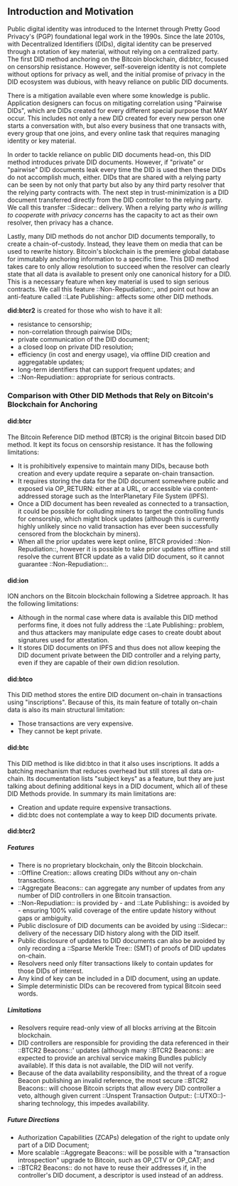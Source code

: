 ## Introduction and Motivation

Public digital identity was introduced to the Internet through Pretty Good 
Privacy's (PGP) foundational legal work in the 1990s. Since the late 2010s, 
with Decentralized Identifiers (DIDs), digital identity can be preserved 
through a rotation of key material, without relying on a centralized party. 
The first DID method anchoring on the Bitcoin blockchain, did:btcr, focused 
on censorship resistance. However, self-sovereign identity is not complete 
without options for privacy as well, and the initial promise of privacy in 
the DID ecosystem was dubious, with heavy reliance on public DID documents.

There is a mitigation available even where some knowledge is public.
Application designers can focus on mitigating correlation using "Pairwise DIDs",
which are DIDs created for every different special purpose that MAY occur. This
includes not only a new DID created for every new person one starts a conversation
with, but also every business that one transacts with, every group that one
joins, and every online task that requires managing identity or key material.

In order to tackle reliance on public DID documents head-on, this DID method
introduces private DID documents. However, if "private" or "pairwise" DID
documents leak every time the DID is used then these DIDs do not accomplish
much, either. DIDs that are shared with a relying party can be seen by not only
that party but also by any third party resolver that the relying party contracts
with. The next step in trust-minimization is a DID document transferred directly
from the DID controller to the relying party. We call this transfer ::Sidecar::
delivery. When a relying party *who is willing to cooperate with privacy concerns*
has the capacity to act as their own resolver, then privacy has a chance.

Lastly, many DID methods do not anchor DID documents temporally, to create a
chain-of-custody. Instead, they leave them on media that can be used to rewrite
history. Bitcoin's blockchain is the premiere global database for immutably
anchoring information to a specific time. This DID method takes care to only
allow resolution to succeed when the resolver can clearly state that all data is
available to present only one canonical history for a DID. This is a necessary
feature when key material is used to sign serious contracts. We call this feature
::Non-Repudiation::, and point out how an anti-feature called ::Late Publishing::
affects some other DID methods.

**did:btcr2** is created for those who wish to have it all:

* resistance to censorship;
* non-correlation through pairwise DIDs;
* private communication of the DID document;
* a closed loop on private DID resolution;
* efficiency (in cost and energy usage), via offline DID creation and aggregatable
  updates;
* long-term identifiers that can support frequent updates; and
* ::Non-Repudiation:: appropriate for serious contracts.

### Comparison with Other DID Methods that Rely on Bitcoin's Blockchain for Anchoring

#### did:btcr

The Bitcoin Reference DID method (BTCR) is the original Bitcoin based DID method.  It kept its focus on censorship
resistance. It has the following limitations:

* It is prohibitively expensive to maintain many DIDs, because both creation and
  every update require a separate on-chain transaction.
* It requires storing the data for the DID document somewhere public and exposed
  via OP_RETURN: either at a URL, or accessible via content-addressed storage such
  as the InterPlanetary File System (IPFS).
* Once a DID document has been revealed as connected to a transaction, it could
  be possible for colluding miners to target the controlling funds for censorship,
  which might block updates (although this is currently highly unlikely since no
  valid transaction has ever been successfully censored from the blockchain by
  miners).
* When all the prior updates were kept online, BTCR provided ::Non-Repudiation::,
  however it is possible to take prior updates offline and still resolve the
  current BTCR update as a valid DID document, so it cannot guarantee ::Non-Repudiation::.

#### did:ion

ION anchors on the Bitcoin blockchain following a Sidetree approach. It has the
following limitations:

* Although in the normal case where data is available this DID method performs
  fine, it does not fully address the ::Late Publishing:: problem, and thus attackers
  may manipulate edge cases to create doubt about signatures used for attestation.
* It stores DID documents on IPFS and thus does not allow keeping the DID document
  private between the DID controller and a relying party, even if they are capable of
  their own did:ion resolution.

#### did:btco

This DID method stores the entire DID document on-chain in transactions using
"inscriptions".  Because of this, its main feature of totally on-chain data is
also its main structural limitation:

* Those transactions are very expensive.
* They cannot be kept private.

#### did:btc

This DID method is like did:btco in that it also uses inscriptions. It adds a
batching mechanism that reduces overhead but still stores all data on-chain.
Its documentation lists "subject keys" as a feature, but they are just talking
about defining additional keys in a DID document, which all of these DID Methods
provide. In summary its main limitations are:

* Creation and update require expensive transactions.
* did:btc does not contemplate a way to keep DID documents private.

#### did:btcr2

##### Features

* There is no proprietary blockchain, only the Bitcoin blockchain.
* ::Offline Creation:: allows creating DIDs without any on-chain transactions.
* ::Aggregate Beacons:: can aggregate any number of updates from any number of DID
  controllers in one Bitcoin transaction.
* ::Non-Repudiation:: is provided by - and ::Late Publishing:: is avoided by - ensuring
  100% valid coverage of the entire update history without gaps or ambiguity.
* Public disclosure of DID documents can be avoided by using ::Sidecar:: delivery
  of the necessary DID history along with the DID itself.
* Public disclosure of updates to DID documents can also be avoided by only
  recording a ::Sparse Merkle Tree:: (SMT) of proofs of DID updates on-chain.
* Resolvers need only filter transactions likely to contain updates for those
  DIDs of interest.
* Any kind of key can be included in a DID document, using an update.
* Simple deterministic DIDs can be recovered from typical Bitcoin seed words.

##### Limitations

* Resolvers require read-only view of all blocks arriving at the Bitcoin blockchain.
* DID controllers are responsible for providing the data referenced in their
  ::BTCR2 Beacons::' updates (although many ::BTCR2 Beacons:: are expected to provide an archival
  service making Bundles publicly available).  If this data is not available, the
  DID will not verify.
* Because of the data availability responsibility, and the threat of a rogue
  Beacon publishing an invalid reference, the most secure ::BTCR2 Beacons:: will choose
  Bitcoin scripts that allow every DID controller a veto, although given current
  ::Unspent Transaction Output:: (::UTXO::)-sharing technology, this impedes
  availability.

##### Future Directions

* Authorization Capabilities (ZCAPs) delegation of the right to update only part of a
  DID Document;
* More scalable ::Aggregate Beacons:: will be possible with a "transaction
  introspection" upgrade to Bitcoin, such as OP_CTV or OP_CAT; and
* ::BTCR2 Beacons:: do not have to reuse their addresses if, in the controller's DID document,
  a descriptor is used instead of an address.

<!-- Auto-update: 2025-10-05T19:48:13.174070 -->
